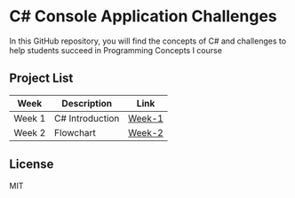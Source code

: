 # C# Console Application Challenges

In this GitHub repository, you will find the concepts of C# and challenges to help students succeed in Programming Concepts I course

## Project List

| Week | Description | Link 
| ------ | ------ | ------ |
| Week 1 | C# Introduction | [Week-1](https://github.com/BuenoIT/csharp-console-challenges/tree/main/Week_1)|
| Week 2 | Flowchart | [Week-2](https://github.com/BuenoIT/csharp-console-challenges/tree/main/Week_2)|


## License

MIT
